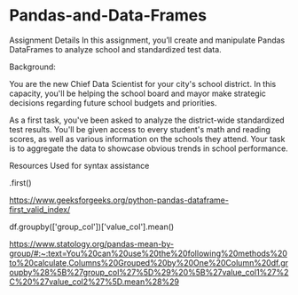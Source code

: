 # Pandas-and-Data-Frames


Assignment Details
In this assignment, you’ll create and manipulate Pandas DataFrames to analyze school and standardized test data.

Background:

You are the new Chief Data Scientist for your city's school district. In this capacity, you'll be helping the school board and mayor make strategic decisions regarding future school budgets and priorities.

As a first task, you've been asked to analyze the district-wide standardized test results. You'll be given access to every student's math and reading scores, as well as various information on the schools they attend. Your task is to aggregate the data to showcase obvious trends in school performance.


Resources Used for syntax assistance

.first() 

  https://www.geeksforgeeks.org/python-pandas-dataframe-first_valid_index/


df.groupby(['group_col'])['value_col'].mean()

https://www.statology.org/pandas-mean-by-group/#:~:text=You%20can%20use%20the%20following%20methods%20to%20calculate,Columns%20Grouped%20by%20One%20Column%20df.groupby%28%5B%27group_col%27%5D%29%20%5B%27value_col1%27%2C%20%27value_col2%27%5D.mean%28%29

